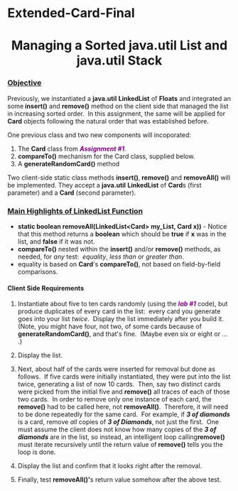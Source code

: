 # Extended-Card-Final

<div class="description user_content student-version enhanced jqueryUIWidgetized"><h1 style="text-align: center;">Managing a Sorted java.util List and java.util Stack</h1>

<h3><u>Objective</u></h3>
<p>Previously, we instantiated a <strong>java.util</strong> <strong>LinkedList</strong> of <strong>Floats</strong> and integrated an some<strong> insert()</strong> and <strong>remove()</strong> method on the client side that managed the list in increasing sorted order.&nbsp; In this assignment, the same will be applied for <strong>Card</strong> objects following the natural order that was established before.&nbsp;</p>
<p>One previous class and two new components will incoporated:</p>
<ol>
<li>The <strong>Card</strong> class from <span style="color: #800080;"><i><strong>Assignment #1</strong></i></span>.</li>
<li>
<strong>compareTo()</strong> mechanism for the Card class, supplied below.</li>
<li>A <strong>generateRandomCard()</strong> method</li>
</ol>
<p>Two client-side static class methods <strong> insert()</strong>,<strong> remove()</strong> and <strong> removeAll()</strong> will be implemented. They accept a <strong>java.util</strong> <strong>LinkedList</strong> of <strong>Card</strong>s (first parameter) and a <strong>Card</strong> (second parameter).&nbsp;</p>
<h3><u>Main Highlights of LinkedList Function</u></h3>
<ul>
<li>
<strong>static boolean removeAll(LinkedList&lt;Card&gt; my_List, Card x))</strong> - Notice that this method returns a <strong>boolean</strong> which should be <strong>true</strong> if <strong>x</strong> was in the list, and <strong>false</strong> if it was not.</li>
<li><strong>compareTo()</strong> nested within the <strong>insert()</strong> and/or <strong>remove()</strong> methods, as needed, for <i>any</i> test:&nbsp; <i>equality</i>,<i> less than</i> or <i>greater than</i>.</li>
<li>equality is based on <strong>Card</strong>'s <strong>compareTo()</strong>, not based on field-by-field comparisons.</li>
</ul>

<h4>Client Side Requirements</h4>
<ol>
<li><p>Instantiate about five to ten cards randomly (using the <i><strong> <span style="color: #800080;">lab #1</span></strong></i> code), but produce duplicates of every card in the list:&nbsp; every card you generate goes into your list <i>twice</i>.&nbsp; Display the list immediately after you build it.&nbsp; (Note, you might have four, not two, of some cards because of <strong>generateRandomCard()</strong>, and that's fine.&nbsp; (Maybe even six or eight or ... .)</p></li>
<li><p>Display the list.</p></li>
<li><p>Next, about half of the cards were inserted for removal but done as follows.&nbsp; If five cards were initially instantiated, they were put into the list twice, generating a list of now 10 cards.&nbsp; Then, say two distinct cards were picked from the initial five and <strong>remove()</strong> all traces of each of those two cards.&nbsp; In order to remove only one instance of each card, the <strong> remove()</strong> had to be called here, not <strong> removeAll()</strong>.&nbsp; Therefore, it will need to be done repeatedly for the same card.&nbsp; For example, if <i><strong>3 of diamonds</strong></i> is a card, remove <i>all</i> copies of <i><strong>3 of Diamonds</strong></i>, not just the first.&nbsp; One must assume the client does not know how many copies of the <i><strong>3 of diamonds</strong></i> are in the list, so instead, an intelligent loop calling<strong>remove()</strong> must iterate recursively until the return value of<strong> remove()</strong> tells you the loop is done.&nbsp;</p></li>
<li><p>Display the list and confirm that it looks right after the removal.</p></li>
<li><p>Finally, test <strong>removeAll()'</strong>s return value somehow after the above test.<i><strong><span style="color: #993366;">&nbsp;</span></strong></i></p></li>
</ol>



</div>
